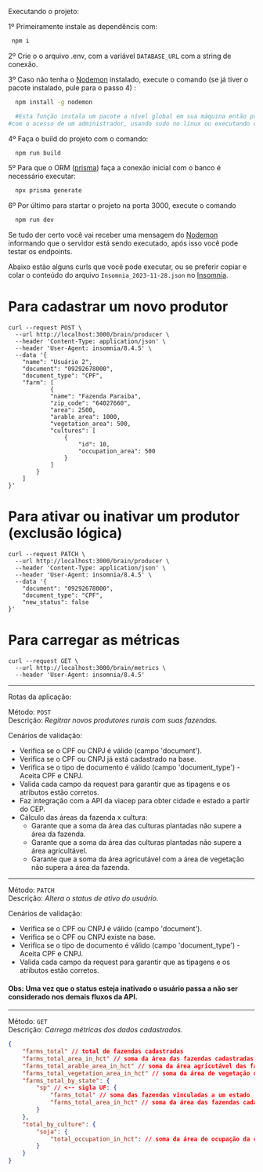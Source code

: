 Executando o projeto: 

1º Primeiramente instale as dependêncis com: 

~~~bash
 npm i
~~~

2º Crie o o arquivo .env, com a variável `DATABASE_URL` com a string de conexão.


3º Caso não tenha o [Nodemon](https://nodemon.io/) instalado, execute o comando (se já tiver o pacote instalado, pule para o passo 4) : 

~~~bash
  npm install -g nodemon

  #Esta função instala um pacote a nível global em sua máquina então precisa ser executada
#com o acesso de um administrador, usando sudo no linux ou executando o terminal como administrador no Windows
~~~

4º Faça o build do projeto com o comando:

~~~bash
  npm run build
~~~

5º Para que o ORM ([prisma](https://www.prisma.io/)) faça a conexão inicial com o banco é necessário executar: 

~~~bash
  npx prisma generate
~~~

6º Por último para startar o projeto na porta 3000, execute o comando

~~~bash
  npm run dev
~~~


Se tudo der certo você vai receber uma mensagem do [Nodemon](https://nodemon.io/) informando que o servidor está sendo executado, após isso você pode testar os endpoints.




Abaixo estão alguns curls que você pode executar, ou se preferir copiar e colar o conteúdo do arquivo `Insomnia_2023-11-28.json` no [Insomnia](https://insomnia.rest/download).

# Para cadastrar um novo produtor
~~~curl
curl --request POST \
  --url http://localhost:3000/brain/producer \
  --header 'Content-Type: application/json' \
  --header 'User-Agent: insomnia/8.4.5' \
  --data '{
	"name": "Usuário 2",
	"document": "09292678000",
	"document_type": "CPF",
	"farm": [
			{
			"name": "Fazenda Paraiba",
			"zip_code": "64027660",
			"area": 2500,
			"arable_area": 1000,
			"vegetation_area": 500,
			"cultures": [
				{
					"id": 10,
					"occupation_area": 500
				}
			]
		}
	]
}'
~~~


# Para ativar ou inativar um produtor (exclusão lógica)

~~~curl
curl --request PATCH \
  --url http://localhost:3000/brain/producer \
  --header 'Content-Type: application/json' \
  --header 'User-Agent: insomnia/8.4.5' \
  --data '{
	"document": "09292678000",
	"document_type": "CPF",
	"new_status": false
}'
~~~


# Para carregar as métricas

~~~curl 
curl --request GET \
  --url http://localhost:3000/brain/metrics \
  --header 'User-Agent: insomnia/8.4.5'
~~~


<hr/>

Rotas da aplicação: 

Método: `POST` <br/>
Descrição: *Regitrar novos produtores rurais com suas fazendas.*

Cenários de validação: 

- Verifica se o CPF ou CNPJ é válido (campo 'document').
- Verifica se o CPF ou CNPJ já está cadastrado na base.
- Verifica se o tipo de documento é válido (campo 'document_type') - Aceita CPF e CNPJ.
- Valida cada campo da request para garantir que as tipagens e os atributos estão corretos.
- Faz integração com a API da viacep para obter cidade e estado a partir do CEP.
- Cálculo das áreas da fazenda x cultura: 
	- Garante que a soma da área das culturas plantadas não supere a área da fazenda.
	- Garante que a soma da área das culturas plantadas não supere a área agricultável.
	- Garante que a soma da área agricutável com a área de vegetação não supera a área da fazenda.
<hr/>

Método: `PATCH` <br/>
Descrição: *Altera o status de ativo do usuário.*


Cenários de validação: 

- Verifica se o CPF ou CNPJ é válido (campo 'document').
- Verifica se o CPF ou CNPJ existe na base.
- Verifica se o tipo de documento é válido (campo 'document_type') - Aceita CPF e CNPJ.
- Valida cada campo da request para garantir que as tipagens e os atributos estão corretos.
	
	
<h4>Obs: Uma vez que o status esteja inativado o usuário passa a não ser considerado nos demais fluxos da API.</h4>

<hr/>

Método: `GET` <br/>
Descrição: *Carrega métricas dos dados cadastrados.*

~~~json
{
	"farms_total" // total de fazendas cadastradas
	"farms_total_area_in_hct" // soma da área das fazendas cadastradas
	"farms_total_arable_area_in_hct" // soma da área agricutável das fazendas cadastradas
	"farms_total_vegetation_area_in_hct" // soma da área de vegetação das fazendas cadastradas
	"farms_total_by_state": {
		"sp" // <-- sigla UF: {
			"farms_total" // soma das fazendas vinculadas a um estado
			"farms_total_area_in_hct" // soma da área das fazendas cadastradas do estado
		}
	},
	"total_by_culture": {
		"soja": {
			"total_occupation_in_hct": // soma da área de ocupação da cultura
		}
	}
}
~~~